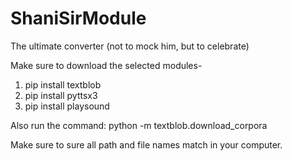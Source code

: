 # ShaniSirModule
The ultimate converter (not to mock him, but to celebrate)

Make sure to download the selected modules-
  
1. pip install textblob
2. pip install pyttsx3
3. pip install playsound

Also run the command: python -m textblob.download_corpora

Make sure to sure all path and file names match in your computer.


